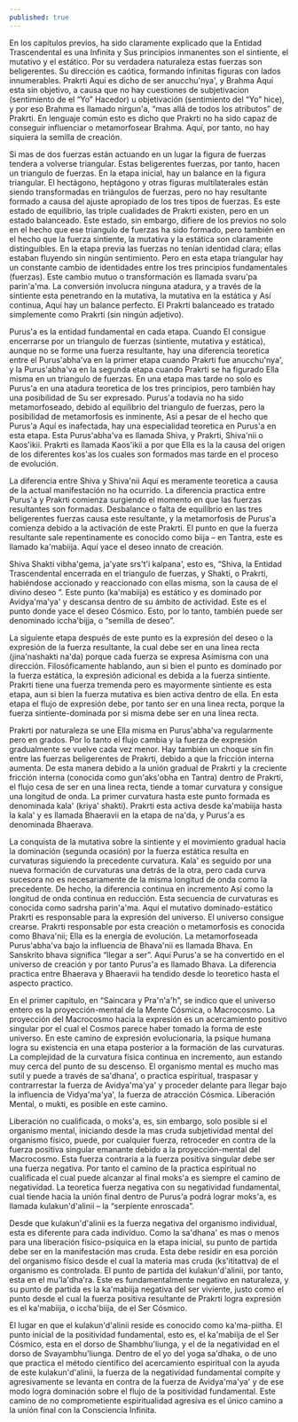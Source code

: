 ```yaml
---
published: true
---
```



En los capítulos previos, ha sido claramente explicado que la Entidad Trascendental es una Infinita y Sus principios inmanentes son el sintiente, el mutativo y el estático. Por su verdadera naturaleza estas fuerzas son beligerentes. Su dirección es caótica, formando infinitas figuras con lados innumerables. Prakrti Aquí es dicho de ser anucchu'nya', y Brahma Aquí esta sin objetivo, a causa que no hay cuestiones de subjetivacion (sentimiento de el “Yo” Hacedor) u objetivación (sentimiento del “Yo” hice), y por eso Brahma es llamado nirgun'a, “mas allá de todos los atributos” de Prakrti. En lenguaje común esto es dicho que Prakrti no ha sido capaz de conseguir influenciar o metamorfosear Brahma. Aquí, por tanto, no hay siquiera la semilla de creación.

Si mas de dos fuerzas están actuando en un lugar la figura de fuerzas tendera a volverse triangular. Estas beligerentes fuerzas, por tanto, hacen un triangulo de fuerzas. En la etapa inicial, hay un balance en la figura triangular. El hectágono, heptágono y otras figuras multilaterales están siendo transformadas en triángulos de fuerzas, pero no hay resultante formado a causa del ajuste apropiado de los tres tipos de fuerzas. Es este estado de equilibrio, las triple cualidades de Prakrti existen, pero en un estado balanceado. Este estado, sin embargo, difiere de los previos no solo en el hecho que ese triangulo de fuerzas ha sido formado, pero también en el hecho que la fuerza sintiente, la mutativa y la estática son claramente distinguibles. En la etapa previa las fuerzas no tenían identidad clara; ellas estaban fluyendo sin ningún sentimiento. Pero en esta etapa triangular hay un constante cambio de identidades entre los tres principios fundamentales (fuerzas). Este cambio mutuo o transformación es llamada svaru'pa parin'a'ma. La conversión involucra ninguna atadura, y a través de la sintiente esta penetrando en la mutativa, la mutativa en la estática y Así continua, Aquí hay un balance perfecto. El Prakrti balanceado es tratado simplemente como Prakrti (sin ningún adjetivo).

Purus'a es la entidad fundamental en cada etapa. Cuando El consigue encerrarse por un triangulo de fuerzas (sintiente, mutativa y estática), aunque no se forme una fuerza resultante, hay una diferencia teoretica entre el Purus'abha'va en la primer etapa cuando Prakrti fue anucchu'nya', y la Purus'abha'va en la segunda etapa cuando Prakrti se ha figurado Ella misma en un triangulo de fuerzas. En una etapa mas tarde no solo es Purus'a en una atadura teoretica de los tres principios, pero también hay una posibilidad de Su ser expresado. Purus'a todavía no ha sido metamorfoseado, debido al equilibrio del triangulo de fuerzas, pero la posibilidad de metamorfosis es inminente, Así a pesar de el hecho que  Purus'a Aquí es inafectada, hay una especialidad teoretica en Purus'a en esta etapa. Esta Purus'abha'va es llamada Shiva, y Prakrti, Shiva'nii o Kaos'ikii. Prakrti es llamada Kaos'ikii a por que Ella es la la causa del origen de los diferentes kos'as los cuales son formados mas tarde en el proceso de evolución.

La diferencia entre Shiva y Shiva'nii Aquí es meramente teoretica a causa de la actual manifestación no ha ocurrido. La diferencia practica entre Purus'a y Prakrti comienza surgiendo el momento en que las fuerzas resultantes son formadas. Desbalance o falta de equilibrio en las tres beligerentes fuerzas causa este resultante, y la metamorfosis de Purus'a comienza debido a la activación de este Prakrti. El punto en que la fuerza resultante sale repentinamente es conocido como biija – en Tantra, este es llamado ka'mabiija. Aquí yace el deseo innato de creación.

Shiva Shakti vibha'gema, ja'yate srs't'i kalpana', esto es, “Shiva, la Entidad Trascendental encerrada en el triangulo de fuerzas, y Shakti, o Prakrti, habiéndose accionado y reaccionado con ellas misma, son la causa de el divino deseo ”. Este punto (ka'mabiija) es estático y es dominado por Avidya'ma'ya' y descansa dentro de su ámbito de actividad. Este es el punto donde yace el deseo Cósmico. Esto, por lo tanto, también puede ser denominado iccha'bijja, o “semilla de deseo”.

La siguiente etapa después de este punto es la expresión del deseo o la expresión de la fuerza resultante, la cual debe ser en una linea recta (jina'nashakti na'da) porque cada fuerza se expresa Asímisma con una dirección. Filosóficamente hablando, aun si bien el punto es dominado por la fuerza estática, la expresión adicional es debida a la fuerza sintiente. Prakrti tiene una fuerza tremenda pero es mayormente sintiente es esta etapa, aun si bien la fuerza mutativa es bien activa dentro de ella. En esta etapa el flujo de expresión debe, por tanto ser en una linea recta, porque la fuerza sintiente-dominada por si misma debe ser en una linea recta.

Prakrti por naturaleza se une Ella misma en Purus'abha'va regularmente pero en grados. Por lo tanto el flujo cambia y la fuerza de expresión gradualmente se vuelve cada vez menor. Hay también un choque sin fin entre las fuerzas beligerentes de Prakrti, debido a que la fricción interna aumenta. De esta manera debido a la unión gradual de Prakrti y la creciente fricción interna (conocida como  gun'aks'obha en Tantra) dentro de Prakrti, el flujo cesa de ser en una linea recta, tiende a tomar curvatura y consigue una longitud de onda. La primer curvatura hasta este punto formada es denominada kala' (kriya' shakti). Prakrti esta activa desde ka'mabiija hasta la kala' y es llamada Bhaeravii en la etapa de na'da, y Purus'a es denominada Bhaerava.

La conquista de la mutativa sobre la sintiente y el movimiento gradual hacia la dominación (segunda ocasión) por la fuerza estática resulta en curvaturas siguiendo la precedente curvatura. Kala' es seguido por una nueva formación de curvaturas una detrás de la otra, pero cada curva sucesora no es necesariamente de la misma longitud de onda como la precedente. De hecho, la diferencia continua en incremento Así como la longitud de onda continua en reducción. Esta secuencia de curvaturas es conocida como sadrsha parin'a'ma. Aquí el mutativo dominado-estático Prakrti es responsable para la expresión del universo. El universo consigue crearse. Prakrti responsable por esta creación o metamorfosis es conocida como Bhava'nii; Ella es la energía de evolución. La metamorfoseada Purus'abha'va bajo la influencia de Bhava'nii es llamada Bhava. En Sanskrito bhava significa “llegar a ser”. Aquí Purus'a se ha convertido en el universo de creación y por tanto Purus'a es llamado Bhava. La diferencia practica entre Bhaerava y Bhaeravii ha tendido desde lo teoretico hasta el aspecto practico.

En el primer capitulo, en “Saincara y Pra'n'a'h”, se indico que el universo entero es la proyección-mental de la Mente Cósmica, o Macrocosmo. La proyección del Macrocosmo hacia la expresión es un acercamiento positivo singular por el cual el Cosmos parece haber tomado la forma de este universo. En este camino de expresión evolucionaria, la psique humana logra su existencia en una etapa posterior a la formación de las curvaturas. La complejidad de la curvatura física continua en incremento, aun estando muy cerca del punto de su descenso. El organismo mental es mucho mas sutil y puede a través de sa'dhana', o practica espiritual, traspasar y contrarrestar la fuerza de Avidya'ma'ya' y proceder delante para llegar bajo la influencia de Vidya'ma'ya', la fuerza de atracción Cósmica. Liberación Mental, o mukti, es posible en este camino.

Liberación no cualificada, o moks'a, es, sin embargo, solo posible si el organismo mental, iniciando desde la mas cruda subjetividad mental del organismo físico, puede, por cualquier fuerza, retroceder en contra de la fuerza positiva singular emanante debido a la proyección-mental del Macrocosmo. Esta fuerza contraria a la fuerza positiva singular debe ser una fuerza negativa. Por tanto el camino de la practica espiritual no cualificada el cual puede alcanzar al final moks'a es siempre el camino de negatividad. La teoretica fuerza negativa con su negatividad fundamental, cual tiende hacia la unión final dentro de Purus'a podrá lograr moks'a, es llamada kulakun'd'alinii – la “serpiente enroscada”.

Desde que kulakun'd'alinii es la fuerza negativa del organismo individual, esta es diferente para cada individuo. Como la sa'dhana' es mas o menos para una liberación físico-psíquica en la etapa inicial, su punto de partida debe ser en la manifestación mas cruda. Esta debe residir en esa porción del organismo físico desde el cual la materia mas cruda (ks'ititattva) de el organismo es controlada. El punto de partida del kulakun'd'alinii, por tanto, esta en el mu'la'dha'ra. Este es fundamentalmente negativo en naturaleza, y su punto de partida es la ka'mabiija negativa del ser viviente, justo como el punto desde el cual la fuerza positiva resultante de Prakrti logra expresión es el ka'mabiija, o iccha'biija, de el Ser Cósmico.

El lugar en que el kulakun'd'alinii reside es conocido como ka'ma-piitha. El punto inicial de la positividad fundamental, esto es, el ka'mabiija de el Ser Cósmico, esta en el dorso de Shambhu'liunga, y el de la negatividad en el dorso de Svayambhu'liunga. Dentro de el yo del yoga sa'dhaka, o de uno que practica el método científico del acercamiento espiritual con la ayuda de este kulakun'd'alinii, la fuerza de la negatividad fundamental compite y agresivamente se levanta en contra de la fuerza de  Avidya'ma'ya' y de ese modo logra dominación sobre el flujo de la positividad fundamental. Este camino de no comprometiente espiritualidad agresiva es el único camino a la unión final con la Consciencia Infinita.
